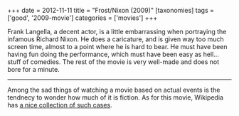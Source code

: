 +++
date = 2012-11-11
title = "Frost/Nixon (2009)"
[taxonomies]
tags = ['good', '2009-movie']
categories = ['movies']
+++

Frank Langella, a decent actor, is a little embarrassing when portraying
the infamous Richard Nixon. He does a caricature, and is given way too
much screen time, almost to a point where he is hard to bear. He must
have been having fun doing the performance, which must have been easy as
hell... stuff of comedies. The rest of the movie is very well-made and
does not bore for a minute.

---

Among the sad things of watching a movie based on actual events is the
tendnecy to wonder how much of it is fiction. As for this movie,
Wikipedia has [a nice collection of such cases].

  [a nice collection of such cases]: http://en.wikipedia.org/wiki/Frost/Nixon_(film)#Dramatic_license_and_factual_inaccuracies

